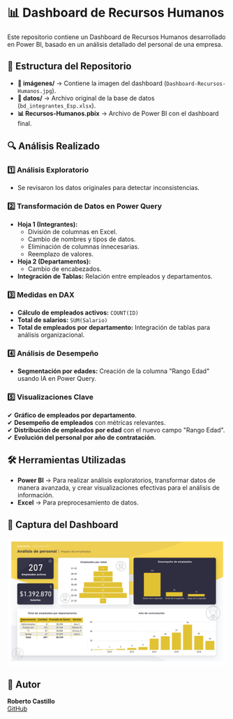 # 📊 Dashboard de Recursos Humanos  
Este repositorio contiene un Dashboard de Recursos Humanos desarrollado en Power BI, basado en un análisis detallado del personal de una empresa.

## 📂 Estructura del Repositorio  
- **📁 imágenes/** → Contiene la imagen del dashboard (`Dashboard-Recursos-Humanos.jpg`).  
- **📁 datos/** → Archivo original de la base de datos (`bd_integrantes_Esp.xlsx`).  
- **📊 Recursos-Humanos.pbix** → Archivo de Power BI con el dashboard final.  

## 🔍 Análisis Realizado  

### 1️⃣ Análisis Exploratorio  
- Se revisaron los datos originales para detectar inconsistencias.  

### 2️⃣ Transformación de Datos en Power Query  
- **Hoja 1 (Integrantes):**  
  - División de columnas en Excel.  
  - Cambio de nombres y tipos de datos.  
  - Eliminación de columnas innecesarias.  
  - Reemplazo de valores.  
- **Hoja 2 (Departamentos):**  
  - Cambio de encabezados.  
- **Integración de Tablas:** Relación entre empleados y departamentos.  

### 3️⃣ Medidas en DAX  
- **Cálculo de empleados activos:** `COUNT(ID)`  
- **Total de salarios:** `SUM(Salario)`  
- **Total de empleados por departamento:** Integración de tablas para análisis organizacional.  

### 4️⃣ Análisis de Desempeño  
- **Segmentación por edades:** Creación de la columna "Rango Edad" usando IA en Power Query.  

### 5️⃣ Visualizaciones Clave  
✔ **Gráfico de empleados por departamento**.  
✔ **Desempeño de empleados** con métricas relevantes.  
✔ **Distribución de empleados por edad** con el nuevo campo "Rango Edad".  
✔ **Evolución del personal por año de contratación**.  

## 🛠 Herramientas Utilizadas  

- **Power BI** → Para realizar análisis exploratorios, transformar datos de manera avanzada, y crear visualizaciones efectivas para el análisis de información.  
- **Excel** → Para preprocesamiento de datos.  

## 📸 Captura del Dashboard  

![Dashboard](imagenes/Dashboard-Recursos-Humanos.jpg)  

## 📌 Autor  

**Roberto Castillo**  
[GitHub](https://github.com/roberteban)  
